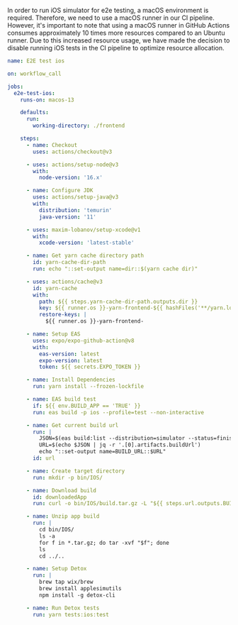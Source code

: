 In order to run iOS simulator for e2e testing, a macOS environment is required. Therefore, we need to use a macOS runner in our CI pipeline. However, it's important to note that using a macOS runner in GitHub Actions consumes approximately 10 times more resources compared to an Ubuntu runner. Due to this increased resource usage, we have made the decision to disable running iOS tests in the CI pipeline to optimize resource allocation.

```yml
name: E2E test ios

on: workflow_call

jobs:
  e2e-test-ios:
    runs-on: macos-13

    defaults:
      run:
        working-directory: ./frontend

    steps:
      - name: Checkout
        uses: actions/checkout@v3

      - uses: actions/setup-node@v3
        with:
          node-version: '16.x'

      - name: Configure JDK
        uses: actions/setup-java@v3
        with:
          distribution: 'temurin'
          java-version: '11'

      - uses: maxim-lobanov/setup-xcode@v1
        with:
          xcode-version: 'latest-stable'

      - name: Get yarn cache directory path
        id: yarn-cache-dir-path
        run: echo "::set-output name=dir::$(yarn cache dir)"

      - uses: actions/cache@v3
        id: yarn-cache
        with:
          path: ${{ steps.yarn-cache-dir-path.outputs.dir }}
          key: ${{ runner.os }}-yarn-frontend-${{ hashFiles('**/yarn.lock') }}
          restore-keys: |
            ${{ runner.os }}-yarn-frontend-

      - name: Setup EAS
        uses: expo/expo-github-action@v8
        with:
          eas-version: latest
          expo-version: latest
          token: ${{ secrets.EXPO_TOKEN }}

      - name: Install Dependencies
        run: yarn install --frozen-lockfile

      - name: EAS build test
        if: ${{ env.BUILD_APP == 'TRUE' }}
        run: eas build -p ios --profile=test --non-interactive

      - name: Get current build url
        run: |
          JSON=$(eas build:list --distribution=simulator --status=finished --platform=ios --limit=1 --json --non-interactive)
          URL=$(echo $JSON | jq -r '.[0].artifacts.buildUrl')
          echo "::set-output name=BUILD_URL::$URL"
        id: url

      - name: Create target directory
        run: mkdir -p bin/IOS/

      - name: Download build
        id: downloadedApp
        run: curl -o bin/IOS/build.tar.gz -L "${{ steps.url.outputs.BUILD_URL }}"

      - name: Unzip app build
        run: |
          cd bin/IOS/
          ls -a
          for f in *.tar.gz; do tar -xvf "$f"; done
          ls
          cd ../..

      - name: Setup Detox
        run: |
          brew tap wix/brew
          brew install applesimutils
          npm install -g detox-cli

      - name: Run Detox tests
        run: yarn tests:ios:test
```

